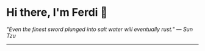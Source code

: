 <h1>Hi there, I'm Ferdi 👋</h1>

<p><em>
  "Even the finest sword plunged into salt water will eventually rust." — Sun Tzu
</em></p>

---
